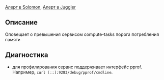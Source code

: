 [Алерт в Solomon](https://solomon.yandex-team.ru/admin/projects/yandexcloud/alerts?text=compute-tasks+memory), [Алерт в Juggler](https://juggler.yandex-team.ru/aggregate_checks/?query=service%3Dcompute-tasks-memory)

## Описание
Оповещает о превышения сервисом compute-tasks порога потребления памяти

## Диагностика
- для профилирования сервис поддерживает интерфейс pprof. Например, `curl [::]:9283/debug/pprof/cmdline`.
